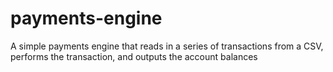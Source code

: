 # payments-engine
A simple payments engine that reads in a series of transactions from a CSV, performs the transaction, and outputs the account balances
